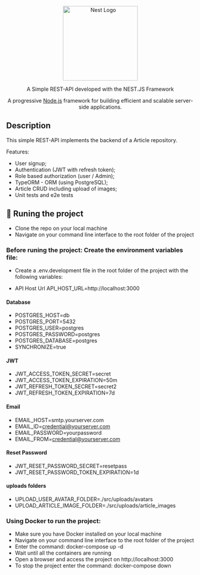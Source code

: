 <p align="center">
  <a href="http://nestjs.com/" target="blank"><img src="https://nestjs.com/img/logo-small.svg" width="200" alt="Nest Logo" /></a>
</p>

[circleci-image]: https://img.shields.io/circleci/build/github/nestjs/nest/master?token=abc123def456
[circleci-url]: https://circleci.com/gh/nestjs/nest

  <p align="center">A Simple REST-API developed with the NEST.JS Framework</p>
  <p align="center">A progressive <a href="http://nodejs.org" target="_blank">Node.js</a> framework for building efficient and scalable server-side applications.</p>
  
## Description

This simple REST-API implements the backend of a Article repository. 

Features:

- User signup;
- Authentication (JWT with refresh token);
- Role based authorization (user / Admin);
- TypeORM - ORM (using PostgreSQL);
- Article CRUD including upload of images;
- Unit tests and e2e tests

## 🔧 Runing the project

- Clone the repo on your local machine
- Navigate on your command line interface to the root folder of the project

### Before runing the project: Create the environment variables file:

- Create a .env.development file in the root folder of the project with the following variables:

- API Host Url
API_HOST_URL=http://localhost:3000

#### Database
- POSTGRES_HOST=db
- POSTGRES_PORT=5432
- POSTGRES_USER=postgres
- POSTGRES_PASSWORD=postgres
- POSTGRES_DATABASE=postgres
- SYNCHRONIZE=true

#### JWT
- JWT_ACCESS_TOKEN_SECRET=secret
- JWT_ACCESS_TOKEN_EXPIRATION=50m
- JWT_REFRESH_TOKEN_SECRET=secret2
- JWT_REFRESH_TOKEN_EXPIRATION=7d

#### Email
- EMAIL_HOST=smtp.yourserver.com
- EMAIL_ID=credential@yourserver.com
- EMAIL_PASSWORD=yourpassword
- EMAIL_FROM=credential@yourserver.com

#### Reset Password 
- JWT_RESET_PASSWORD_SECRET=resetpass
- JWT_RESET_PASSWORD_TOKEN_EXPIRATION=1d

#### uploads folders
- UPLOAD_USER_AVATAR_FOLDER=./src/uploads/avatars
- UPLOAD_ARTICLE_IMAGE_FOLDER=./src/uploads/article_images

### Using Docker to run the project:

- Make sure you have Docker installed on your local machine
- Navigate on your command line interface to the root folder of the project
- Enter the command: docker-compose up -d
- Wait until all the containers are running
- Open a browser and access the project on http://localhost:3000
- To stop the project enter the command: docker-compose down



